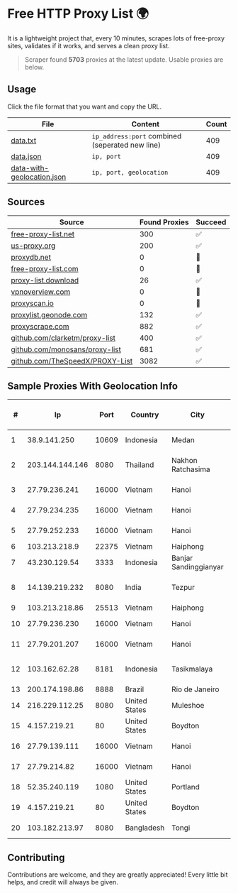 
# Free HTTP Proxy List 🌍

It is a lightweight project that, every 10 minutes, scrapes lots of free-proxy sites, validates if it works, and serves a clean proxy list.


> Scraper found **5703** proxies at the latest update. Usable proxies are below.

## Usage

Click the file format that you want and copy the URL.


|File|Content|Count|
|----|-------|-----|
|[data.txt](https://raw.githubusercontent.com/themiralay/Proxy-List-World/master/data.txt)|`ip_address:port` combined (seperated new line)|409|
|[data.json](https://raw.githubusercontent.com/themiralay/Proxy-List-World/master/data.json)|`ip, port`|409|
|[data-with-geolocation.json](https://raw.githubusercontent.com/themiralay/Proxy-List-World/master/data-with-geolocation.json)|`ip, port, geolocation`|409|

## Sources

|Source|Found Proxies|Succeed|
|------|-------------|-------|
|[free-proxy-list.net](https://free-proxy-list.net)|300|✅|
|[us-proxy.org](https://www.us-proxy.org)|200|✅|
|[proxydb.net](http://proxydb.net)|0|🚫|
|[free-proxy-list.com](https://free-proxy-list.com/?page=&port=&type%5B%5D=http&type%5B%5D=https&up_time=0&search=Search)|0|🚫|
|[proxy-list.download](https://www.proxy-list.download/HTTP)|26|✅|
|[vpnoverview.com](https://vpnoverview.com/privacy/anonymous-browsing/free-proxy-servers)|0|🚫|
|[proxyscan.io](https://www.proxyscan.io)|0|🚫|
|[proxylist.geonode.com](https://proxylist.geonode.com/api/proxy-list?limit=300&page=1&sort_by=lastChecked&sort_type=desc&protocols=http,https)|132|✅|
|[proxyscrape.com](https://api.proxyscrape.com/v2/?request=displayproxies&protocol=http&timeout=10000&country=all&ssl=all&anonymity=all)|882|✅|
|[github.com/clarketm/proxy-list](https://raw.githubusercontent.com/clarketm/proxy-list/master/proxy-list-raw.txt)|400|✅|
|[github.com/monosans/proxy-list](https://raw.githubusercontent.com/monosans/proxy-list/main/proxies/http.txt)|681|✅|
|[github.com/TheSpeedX/PROXY-List](https://raw.githubusercontent.com/TheSpeedX/PROXY-List/master/http.txt)|3082|✅|


## Sample Proxies With Geolocation Info

|#|Ip|Port|Country|City|Internet Service Provider|
|-|--|----|-------|----|-------------------------|
|1|38.9.141.250|10609|Indonesia|Medan|PT. Media Antar Nusa|
|2|203.144.144.146|8080|Thailand|Nakhon Ratchasima|True Internet Corporation CO. Ltd.|
|3|27.79.236.241|16000|Vietnam|Hanoi|Viettel Corporation|
|4|27.79.234.235|16000|Vietnam|Hanoi|Viettel Corporation|
|5|27.79.252.233|16000|Vietnam|Hanoi|Viettel Corporation|
|6|103.213.218.9|22375|Vietnam|Haiphong|V9ERP|
|7|43.230.129.54|3333|Indonesia|Banjar Sandinggianyar|Internet Ini Saja|
|8|14.139.219.232|8080|India|Tezpur|National Knowledge Network|
|9|103.213.218.86|25513|Vietnam|Haiphong|V9ERP|
|10|27.79.236.230|16000|Vietnam|Hanoi|Viettel Corporation|
|11|27.79.201.207|16000|Vietnam|Hanoi|Viettel Corporation|
|12|103.162.62.28|8181|Indonesia|Tasikmalaya|PT Ring Media Nusantara|
|13|200.174.198.86|8888|Brazil|Rio de Janeiro|Claro S.A|
|14|216.229.112.25|8080|United States|Muleshoe|Five Area Systems, LLC|
|15|4.157.219.21|80|United States|Boydton|Microsoft Corporation|
|16|27.79.139.111|16000|Vietnam|Hanoi|Viettel Corporation|
|17|27.79.214.82|16000|Vietnam|Hanoi|Viettel Corporation|
|18|52.35.240.119|1080|United States|Portland|Amazon.com, Inc.|
|19|4.157.219.21|80|United States|Boydton|Microsoft Corporation|
|20|103.182.213.97|8080|Bangladesh|Tongi|Rapid Network|



## Contributing

Contributions are welcome, and they are greatly appreciated! Every
little bit helps, and credit will always be given.

